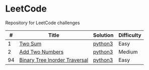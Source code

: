 # LeetCode

Repository for LeetCode challenges

| #   | Title                                                                                         | Solution                                                                   | Difficulty |
|-----|-----------------------------------------------------------------------------------------------|----------------------------------------------------------------------------|------------|
| 1   | [Two Sum](https://leetcode.com/problems/two-sum/)                                             | [python3](algorithms/python3/1_two_sum/solution.py)                        | Easy       |
| 2   | [Add Two Numbers](https://leetcode.com/problems/add-two-numbers/)                             | [python3](algorithms/python3/2_add_two_numbers/solution.py)                | Medium     |
| 94  | [Binary Tree Inorder Traversal](https://leetcode.com/problems/binary-tree-inorder-traversal/) | [python3](algorithms/python3/94_binary_tree_inorder_traversal/solution.py) | Easy       |
